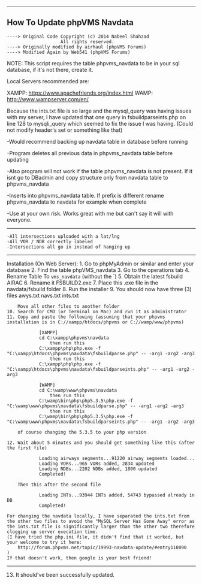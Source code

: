 -------------------------------
How To Update phpVMS Navdata
-------------------------------

	----> Original Code Copyright (c) 2014 Nabeel Shahzad
						All rights reserved.
	----> Originally modified by airhaul (phpVMS Forums)
	----> Modified Again by Web541 (phpVMS Forums)

NOTE: This script requires the table phpvms_navdata to be in your sql database, if it's not there, create it.

Local Servers recommended are:

XAMPP: https://www.apachefriends.org/index.html
WAMP: http://www.wampserver.com/en/

Because the ints.txt file is so large and the mysql_query was having issues with my server, I have updated that one query in fsbuildparseints.php on line 128 to mysqli_query which seemed to fix the issue I was having. 
(Could not modify header's set or something like that)

-Would recommend backing up navdata table in database before running

-Program deletes all previous data in phpvms_navdata table before updating

-Also program will not work if the table phpvms_navdata is not present. If it isnt go to DBadmin and copy structure only from navdata table to phpvms_navdata

-Inserts into phpvms_navdata table. If prefix is different rename phpvms_navdata to navdata for example when complete

-Use at your own risk. Works great with me but can't say it will with everyone.

-------------------------------

	-All intersections uploaded with a lat/lng
	-All VOR / NDB correctly labeled
	-Intersections all go in instead of hanging up

-------------------------------

Installation (On Web Server):
	1.	Go to phpMyAdmin or similar and enter your database
	2.	Find the table phpVMS_navdata
	3.	Go to the operations tab
	4.	Rename Table To `vms_navdata` (without the `)
	5.	Obtain the latest fsbuild AIRAC
	6.	Rename it FSBUILD2.exe
	7.	Place this .exe file in the navdata/fsbuild folder
	8.	Run the installer
	9. 	You should now have three (3) files
			awys.txt
	    		navs.txt
	    		ints.txt
		
	    Move all other files to another folder
	10. Search for CMD (or Terminal on Mac) and run it as administrator
	11. Copy and paste the following (assuming that your phpvms installation is in C://xampp/htdocs/phpvms or C://wamp/www/phpvms)
				
				[XAMPP] 
				cd C:\xampp\phpvms\navdata
					then run this
				C:\xampp\php\php.exe -f "C:\xampp\htdocs\phpvms\navdata\fsbuildparse.php" -- -arg1 -arg2 -arg3
					then run this
				C:\xampp\php\php.exe -f "C:\xampp\htdocs\phpvms\navdata\fsbuildparseints.php" -- -arg1 -arg2 -arg3	
				
				[WAMP] 
				cd C:\wamp\www\phpvms\navdata
					then run this
				C:\wamp\bin\php\php5.3.5\php.exe -f "C:\wamp\www\phpvms\navdata\fsbuildparse.php" -- -arg1 -arg2 -arg3
					then run this
				C:\wamp\bin\php\php5.3.5\php.exe -f "C:\wamp\www\phpvms\navdata\fsbuildparseints.php" -- -arg1 -arg2 -arg3
				
		of course changing the 5.3.5 to your php version
		
	12.	Wait about 5 minutes and you should get something like this (after the first file)
	
	            Loading airways segments...91220 airway segments loaded...
	            Loading VORs...965 VORs added, 2834 updated
	            Loading NDBs...2202 NDBs added, 1800 updated
	            Completed!
				
		Then this after the second file
		
	            Loading INTs...93944 INTs added, 54743 bypassed already in DB
	            Completed!
			
	For changing the navdata locally, I have separated the ints.txt from the other two files to avoid the "MySQL Server Has Gone Away" error as the ints.txt file is significantly larger than the other two therefore clogging up server execution time. 
	(I have tried the php.ini file, it didn't find that it worked, but your welcome to try it here:
		http://forum.phpvms.net/topic/19993-navdata-update/#entry110090
	)
	If that doesn't work, then google is your best friend!
    
-------------------------------      
13. It should've been successfully updated.
